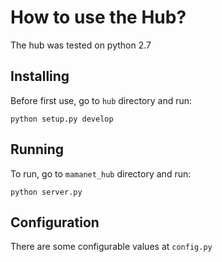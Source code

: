 How to use the Hub?
===================

The hub was tested on python 2.7

Installing
----------

Before first use, go to `hub` directory and run:

```
python setup.py develop
```

Running
-------

To run, go to `mamanet_hub` directory and run:

```
python server.py
```

Configuration
-------------
There are some configurable values at `config.py`